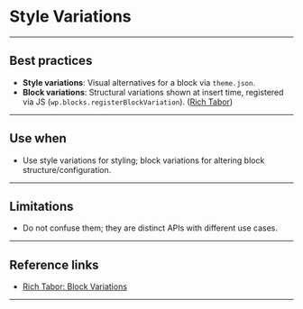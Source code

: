 # Style Variations

---

## Best practices

- **Style variations**: Visual alternatives for a block via `theme.json`.
- **Block variations**: Structural variations shown at insert time, registered via JS (`wp.blocks.registerBlockVariation`). ([Rich Tabor](https://rich.blog/block-variations/?utm_source=chatgpt.com))

---

## Use when

- Use style variations for styling; block variations for altering block structure/configuration.

---

## Limitations

- Do not confuse them; they are distinct APIs with different use cases.

---

## Reference links

- [Rich Tabor: Block Variations](https://rich.blog/block-variations/)

---
